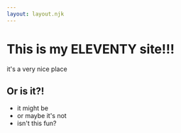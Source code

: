 ```yaml
---
layout: layout.njk
---
```

# This is my ELEVENTY site!!!

it's a very nice place

## Or is it?!

- it might be
- or maybe it's not
- isn't this fun?
